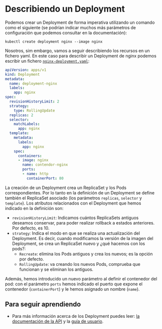 # Describiendo un Deployment

Podemos crear un Deployment de forma imperativa utilizando un comando como el siguiente (se podrían indicar muchos más parámetros de configuración que podemos consultar en la documentación):

    kubectl create deployment nginx --image nginx

Nosotros, sim embargo, vamos a seguir describiendo los recursos en un fichero yaml. En este caso para describir un Deployment de nginx podemos escribir un fichero [`nginx-deployment.yaml`](files/nginx-deployment.yaml):

```yaml
apiVersion: apps/v1
kind: Deployment
metadata:
  name: deployment-nginx
  labels:
    app: nginx
spec:
  revisionHistoryLimit: 2
  strategy:
    type: RollingUpdate
  replicas: 2
  selector:
    matchLabels:
      app: nginx
  template:
    metadata:
      labels:
        app: nginx
    spec:
      containers:
      - image: nginx
        name: contendor-nginx
        ports:
        - name: http
          containerPort: 80
```

La creación de un Deployment crea un ReplicaSet y los Pods correspondientes. Por lo tanto en la definición de un Deployment se define también el ReplicaSet asociado (los parámetros `replicas`, `selector` y `template`). Los atributos relacionados con el Deployment que hemos indicado en la definición son:

* `revisionHistoryLimit`: Indicamos cuántos ReplicaSets antiguos deseamos conservar, para poder realizar rollback a estados anteriores. Por defecto, es 10.
* `strategy`: Indica el modo en que se realiza una actualización del Deployment. Es decir, cuando modificamos la versión de la imagen del Deployment, se crea un ReplicaSet nuevo y ¿qué hacemos con los pods?:
    * `Recreate`: elimina los Pods antiguos y crea los nuevos; es la opción por defecto.
    * `RollingUpdate`: va creando los nuevos Pods, comprueba que funcionan y se eliminan los antiguos.

Además, hemos introducido un nuevo parámetro al definir el contenedor del pod: con el parámetro `ports` hemos indicado el puerto que expone el contenedor (`containerPort`) y le hemos asignado un nombre (`name`).

## Para seguir aprendiendo

* Para más información acerca de los Deployment puedes leer: [la documentación de la API](https://kubernetes.io/docs/reference/generated/kubernetes-api/v1.20/#deployment-v1-apps) y la [guía de usuario](https://kubernetes.io/docs/concepts/workloads/controllers/deployment/).
